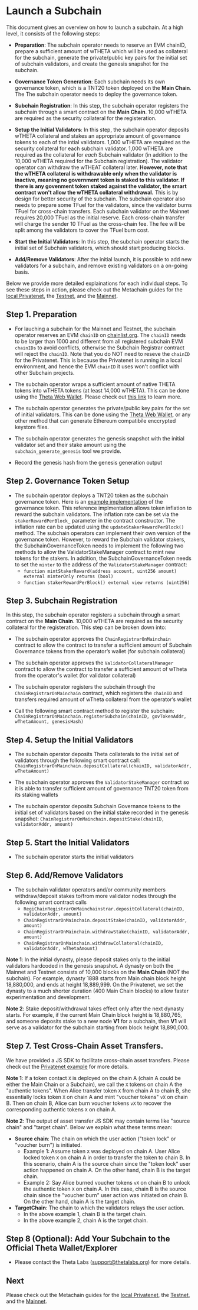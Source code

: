 # Launch a Subchain

This document gives an overview on how to launch a subchain. At a high level, it consists of the following steps:

* **Preparation**: The subchain operator needs to reserve an EVM chainID, prepare a sufficient amount of wTHETA which will be used as collateral for the subchain, generate the private/public key pairs for the initial set of subchain validators, and create the genesis snapshot for the subchain.

* **Governance Token Generation**: Each subchain needs its own governance token, which is a TNT20 token deployed on the **Main Chain**. The The subchain operator needs to deploy the governance token.

* **Subchain Registration**: In this step, the subchain operator registers the subchain through a smart contract on the **Main Chain**. 10,000 wTHETA are required as the security collateral for the registeration.

* **Setup the Initial Validators**: In this step, the subchain operator deposits wTHETA collateral and stakes an appropriate amount of governance tokens to each of the intial validators. 1,000 wTHETA are required as the security collateral for each subchain validator. 1,000 wTHETA are required as the collateral for *each* Subchain validator (in addition to the 10,000 wTHETA required for the Subchain registration). The validator operator can withdraw the wTHEAT collateral later. **However, note that the wTHETA collateral is withdrawable only when the validator is inactive, meaning no government token is staked to this validator. If there is any govenment token staked against the validator, the smart contract won't allow the wTHETA collateral withdrawal.** This is by design for better security of the subchain.
The subchain operator also needs to prepare some TFuel for the validators, since the validator burns TFuel for cross-chain transfers. Each subchain validator on the Mainnet requires 20,000 TFuel as the initial reserve. Each cross-chain transfer will charge the sender 10 TFuel as the cross-chain fee. The fee will be split among the validators to cover the TFuel burn cost.

* **Start the Initial Validators**: In this step, the subchain operator starts the initial set of Subchain validators, which should start producing blocks.
  
* **Add/Remove Validators**: After the initial launch, it is possible to add new validators for a subchain, and remove existing validators on a on-going basis.

Below we provide more detailed explainations for each individual steps. To see these steps in action, please check out the Metachain guides for the [local Privatenet](../1-privatenet/), the [Testnet](../2-testnet/), and the [Mainnet](../3-mainnet/).

## Step 1. Preparation

* For lauching a subchain for the Mainnet and Testnet, the subchain operator reserves an EVM `chainID` on [chainlist.org](https://chainlist.org/). The `chainID` needs to be larger than 1000 and different from all registered subchain EVM `chainIDs` to avoid conflicts, otherwise the Subchain Registrar contract will reject the `chainID`. Note that you do NOT need to reseve the `chainID` for the Privatenet. This is because the Privatenet is running in a local environment, and hence the EVM `chainID` it uses won't conflict with other Subchain projects.

* The subchain operator wraps a sufficient amount of native THETA tokens into wTHETA tokens (at least 14,000 wTHETA). This can be done using the [Theta Web Wallet](https://wallet.thetatoken.org/). Please check out [this link](https://medium.com/theta-network/theta-v3-4-0-b51aa819a20d) to learn more.

* The subchain operator generates the private/public key pairs for the set of initial validators. This can be done using the [Theta Web Wallet](https://wallet.thetatoken.org/create), or any other method that can generate Ethereum compatibile enccrypted keystore files.

* The subchain operator generates the genesis snapshot with the initial validator set and their stake amount using the `subchain_generate_genesis` tool we provide.

* Record the genesis hash from the genesis generation output

## Step 2. Governance Token Setup

* The subchain operator deploys a TNT20 token as the subchain governance token. Here is an [example implementation](../../demos/subchain-governance-token/contracts/SubchainGovernanceToken.sol) of the governance token. This reference implmentation allows token inflation to reward the subchain validators. The inflation rate can be set via the `stakerRewardPerBlock_` parameter in the contract constructor. The inflation rate can be updated using the `updateStakerRewardPerBlock()` method. The subchain operators can implement their own version of the governance token. However, to reward the Subchain validator stakers, the SubchainGovernanceToken needs to implement the following two methods to allow the ValidatorStakeManager contract to mint new tokens for the stakers. In addition, the SubchainGovernanceToken needs to set the `minter` to the address of the `ValidatorStakeManager` contract:
   - `function mintStakerReward(address account, uint256 amount) external minterOnly returns (bool)`
   - `function stakerRewardPerBlock() external view returns (uint256)`

## Step 3. Subchain Registration

In this step, the subchain operator registers a subchain through a smart contract on the **Main Chain**. 10,000 wTHETA are required as the security collateral for the registeration. This step can be broken down into:

* The subchain operator approves the `ChainRegistrarOnMainchain` contract to allow the contract to transfer a sufficient amount of Subchain Governance tokens from the operator’s wallet (for subchain collateral)

* The subchain operator approves the `ValidatorCollateralManager` contract to allow the contract to transfer a sufficient amount of wTheta from the operator's wallet (for validator collateral)

* The subchain operator registers the subchain through the `ChainRegistrarOnMainchain` contract, which registers the `chainID` and transfers required amount of wTheta collateral from the operator’s wallet

* Call the following smart contract method to register the subchain: `ChainRegistrarOnMainchain.registerSubchain(chainID, govTokenAddr, wThetaAmount, genesisHash)`

## Step 4. Setup the Initial Validators

* The subchain operator deposits Theta collaterals to the initial set of validators through the following smart contract call: `ChainRegistrarOnMainchain.depositCollateral(chainID, validatorAddr, wThetaAmount)`

* The subchain operator approves the `ValidatorStakeManager` contract so it is able to transfer sufficient amount of governance TNT20 token from its staking wallets

* The subchain operator deposits Subchain Governance tokens to the initial set of validators based on the initial stake recorded in the genesis snapshot:
`ChainRegistrarOnMainchain.depositStake(chainID, validatorAddr, amount)`

## Step 5. Start the Initial Validators

* The subchain operator starts the initial validators

## Step 6. Add/Remove Validators

* The subchain validator operators and/or community members withdraw/deposit stakes to/from more validator nodes through the following smart contract calls
    - `RegiChainRegistrarOnMainchainstrar.depositCollateral(chainID, validatorAddr, amount)`
    - `ChainRegistrarOnMainchain.depositStake(chainID, validatorAddr, amount)`
    - `ChainRegistrarOnMainchain.withdrawStake(chainID, validatorAddr, amount)`
    - `ChainRegistrarOnMainchain.withdrawCollateral(chainID, validatorAddr, wThetaAmount)`

**Note 1**: In the initial dynasty, please deposit stakes only to the initial validators hardcoded in the genesis snapshot. A dynasty on both the Mainnet and Testnet consists of 10,000 blocks on the **Main Chain** (NOT the subchain). For example, dynasty 1888 starts from Main chain block height 18,880,000, and ends at height 18,889,999. On the Privatenet, we set the dynasty to a much shorter duration (400 Main Chain blocks) to allow faster experimentation and development.

**Note 2**: Stake deposit/withdrawal takes effect only after the next dynasty starts. For example, if the current Main Chain block height is 18,880,765, and someone deposits stake to a new node **V1** for a subchain, then **V1** will serve as a validator for the subchain starting from block height 18,890,000.

## Step 7. Test Cross-Chain Asset Transfers.

We have provided a JS SDK to facilitate cross-chain asset transfers. Please check out the [Privatenet example](../1-privatenet/manual-flow/3-cross-chain-asset-transfers.md) for more details.

**Note 1**: If a token contact `X` is deployed on the chain A (chain A could be either the Main Chain or a Subchain), we call the `X` tokens on chain A the "authentic tokens". When Alice transfer token `X` from chain A to chain B, she essentially locks token `X` on chain A and mint "voucher tokens" `vX` on chain B. Then on chain B, Alice can burn voucher tokens `vX` to recover the corresponding authentic tokens `X` on chain A.

**Note 2**: The output of asset transfer JS SDK may contain terms like "source chain" and "target chain". Below we explain what these terms mean:
* **Source chain**: The chain on which the user action ("token lock" or "voucher burn") is initiated.
    *  Example 1: Assume token `X` was deployed on chain A. User Alice locked token `X` on chain A in order to transfer the token to chain B. In this scenario, chain A is the source chain since the "token lock" user action happened on chain A. On the other hand, chain B is the target chain.
    *  Example 2: Say Alice burned voucher tokens `vX` on chain B to unlock the authentic token `X` on chain A. In this case, chain B is the source chain since the "voucher burn" user action was initiated on chain B. On the other hand, chain A is the target chain.
* **TargetChain**: The chain to which the validators relays the user action.
    *  In the above example 1, chain B is the target chain.
    *  In the above example 2, chain A is the target chain.


## Step 8 (Optional): Add Your Subchain to the Official Theta Wallet/Explorer

* Please contact the Theta Labs (support@thetalabs.org) for more details.


## Next

Please check out the Metachain guides for the [local Privatenet](../1-privatenet/), the [Testnet](../2-testnet/), and the [Mainnet](../3-mainnet/).
